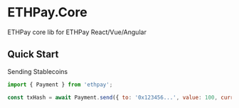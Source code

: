 # ETHPay.Core

ETHPay core lib for ETHPay React/Vue/Angular

## Quick Start

Sending Stablecoins

```javascript
import { Payment } from 'ethpay';

const txHash = await Payment.send({ to: '0x123456...', value: 100, currency: 'dai' });
```